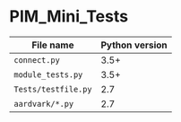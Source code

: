 # PIM_Mini_Tests

| File name           | Python version |
| ------------------- | -------------- |
| `connect.py`        | 3.5+           |
| `module_tests.py`   | 3.5+           |
| `Tests/testfile.py` | 2.7            |
| `aardvark/*.py`         | 2.7            |
